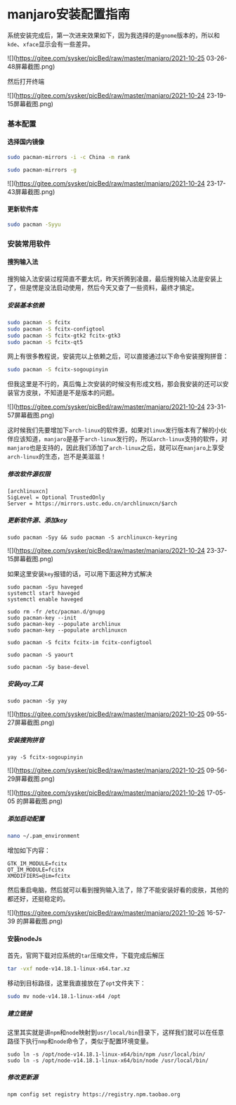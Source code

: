 # manjaro安装配置指南

系统安装完成后，第一次进来效果如下，因为我选择的是`gnome`版本的，所以和`kde`、`xface`显示会有一些差异。

![](https://gitee.com/sysker/picBed/raw/master/manjaro/2021-10-25 03-26-48屏幕截图.png)

然后打开终端

![](https://gitee.com/sysker/picBed/raw/master/manjaro/2021-10-24 23-19-15屏幕截图.png)

### 基本配置

#### 选择国内镜像

```sh
sudo pacman-mirrors -i -c China -m rank
```

```sh
sudo pacman-mirrors -g
```
![](https://gitee.com/sysker/picBed/raw/master/manjaro/2021-10-24 23-17-43屏幕截图.png)

#### 更新软件库

```sh
sudo pacman -Syyu
```

### 安装常用软件
#### 搜狗输入法

搜狗输入法安装过程简直不要太坑，昨天折腾到凌晨，最后搜狗输入法是安装上了，但是愣是没法启动使用，然后今天又查了一些资料，最终才搞定。

##### 安装基本依赖

```sh
sudo pacman -S fcitx
sudo pacman -S fcitx-configtool
sudo pacman -S fcitx-gtk2 fcitx-gtk3
sudo pacman -S fcitx-qt5
```

网上有很多教程说，安装完以上依赖之后，可以直接通过以下命令安装搜狗拼音：

```sh
sudo pacman -S fcitx-sogoupinyin
```

但我这里是不行的，真后悔上次安装的时候没有形成文档，那会我安装的还可以安装官方皮肤，不知道是不是版本的问题。

![](https://gitee.com/sysker/picBed/raw/master/manjaro/2021-10-24 23-31-57屏幕截图.png)

这时候我们先要增加下`arch-linux`的软件源，如果对`linux`发行版本有了解的小伙伴应该知道，`manjaro`是基于`arch-linux`发行的，所以`arch-linux`支持的软件，对`manjaro`也是支持的，因此我们添加了`arch-linux`之后，就可以在`manjaro`上享受`arch-linux`的生态，岂不是美滋滋！

##### 修改软件源权限

```
[archlinuxcn]
SigLevel = Optional TrustedOnly
Server = https://mirrors.ustc.edu.cn/archlinuxcn/$arch
```

##### 更新软件源、添加key

```
sudo pacman -Syy && sudo pacman -S archlinuxcn-keyring
```

![](https://gitee.com/sysker/picBed/raw/master/manjaro/2021-10-24 23-37-15屏幕截图.png)

如果这里安装`key`报错的话，可以用下面这种方式解决

```
sudo pacman -Syu haveged
systemctl start haveged
systemctl enable haveged

sudo rm -fr /etc/pacman.d/gnupg
sudo pacman-key --init
sudo pacman-key --populate archlinux
sudo pacman-key --populate archlinuxcn
```

```
sudo pacman -S fcitx fcitx-im fcitx-configtool
```


```
sudo pacman -S yaourt
```

```
sudo pacman -Sy base-devel
```

##### 安装yay工具

```
sudo pacman -Sy yay
```

![](https://gitee.com/sysker/picBed/raw/master/manjaro/2021-10-25 09-55-27屏幕截图.png)

##### 安装搜狗拼音

```
yay -S fcitx-sogoupinyin 
```

![](https://gitee.com/sysker/picBed/raw/master/manjaro/2021-10-25 09-56-29屏幕截图.png)

![](https://gitee.com/sysker/picBed/raw/master/manjaro/2021-10-26 17-05-05 的屏幕截图.png)

##### 添加启动配置

```sh
nano ~/.pam_environment  
```

增加如下内容：

```
GTK_IM_MODULE=fcitx
QT_IM_MODULE=fcitx
XMODIFIERS=@im=fcitx
```

然后重启电脑，然后就可以看到搜狗输入法了，除了不能安装好看的皮肤，其他的都还好，还挺稳定的。

![](https://gitee.com/sysker/picBed/raw/master/manjaro/2021-10-26 16-57-39 的屏幕截图.png)



#### 安装nodeJs

首先，官网下载对应系统的`tar`压缩文件，下载完成后解压

```sh
tar -vxf node-v14.18.1-linux-x64.tar.xz  
```

移动到目标路径，这里我直接放在了`opt`文件夹下：

```sh
sudo mv node-v14.18.1-linux-x64 /opt 
```

##### 建立链接

这里其实就是讲`npm`和`node`映射到`usr/local/bin`目录下，这样我们就可以在任意路径下执行`nmp`和`node`命令了，类似于配置环境变量。

```
sudo ln -s /opt/node-v14.18.1-linux-x64/bin/npm /usr/local/bin/ 
sudo ln -s /opt/node-v14.18.1-linux-x64/bin/node /usr/local/bin/
```

##### 修改更新源

```sh
npm config set registry https://registry.npm.taobao.org
```

